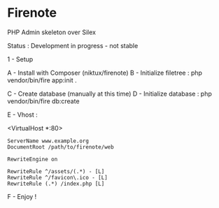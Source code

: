 Firenote
========

PHP Admin skeleton over Silex

Status : Development in progress - not stable


1 - Setup

A - Install with Composer (niktux/firenote)
B - Initialize filetree :
 php vendor/bin/fire app:init .
 
C - Create database (manually at this time)
D - Initialize database :
 php vendor/bin/fire db:create

E - Vhost : 

<VirtualHost *:80>

    ServerName www.example.org
    DocumentRoot /path/to/firenote/web

    RewriteEngine on

    RewriteRule ^/assets/(.*) - [L]
    RewriteRule ^/favicon\.ico - [L]
    RewriteRule (.*) /index.php [L]

</VirtualHost>

F - Enjoy !
